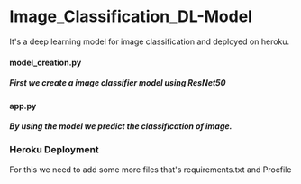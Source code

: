 # Image_Classification_DL-Model
It's a deep learning model for image classification and deployed on heroku.

#### model_creation.py
##### First we create a image classifier model using ResNet50

#### app.py
##### By using the model we predict the classification of image.

### Heroku Deployment
For this we need to add some more files that's requirements.txt and Procfile